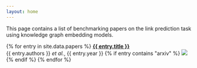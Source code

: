 ```yaml
---
layout: home
---
```

This page contains a list of benchmarking papers on the link prediction task
using knowledge graph embedding models.

{% for entry in site.data.papers %}
<strong><a href="{{ entry.link }}">{{ entry.title }}</a></strong>
<br />{{ entry.authors }} *et al.*, {{ entry.year }}
{% if entry contains "arxiv" %}
<a href="https://arxiv.org/abs/{{ entry.arxiv }}">
<img src="https://img.shields.io/badge/arXiv-{{ entry.arxiv }}-b31b1b" />
</a>
{% endif %}
{% endfor %}
